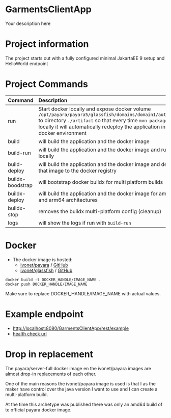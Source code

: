 # GarmentsClientApp

Your description here

# Project information

The project starts out with a fully configured minimal JakartaEE 9 setup and HelloWorld endpoint

# Project Commands 

| Command          | Description                                                                                                                                                                                                                                                 |
|:-----------------|:------------------------------------------------------------------------------------------------------------------------------------------------------------------------------------------------------------------------------------------------------------|
| run              | Start docker locally and expose docker volume `/opt/payara/payara5/glassfish/domains/domain1/autodeploy` to directory `./artifact` so that every time `mvn package` is run locally it will automatically redeploy the application in the docker environment |
| build            | will build the application and the docker image                                                                                                                                                                                                             |
| build-run        | will build the application and the docker image and run locally                                                                                                                                                                                             |
| build-deploy     | will build the application and the docker image and deploy that image to the docker registry                                                                                                                                                                |
| buildx-boodstrap | will bootstrap docker buildx for multi platform builds                                                                                                                                                                                                      |
| buildx-deploy    | will build the application and the docker image for amd64 and arm64 architectures                                                                                                                                                                           |
| buildx-stop      | removes the buildx multi-platform config (cleanup)                                                                                                                                                                                                          |
| logs             | will show the logs if run with `build-run`                                                                                                                                                                                                                  |

# Docker

- The docker image is hosted:
  - [ivonet/payara](http://ivo2u.nl/tM) / [GitHub](http://ivo2u.nl/oO)
  - [ivonet/glassfish](http://ivo2u.nl/tP) / [GitHub](http://ivo2u.nl/Vu)


```shell
docker build -t DOCKER_HANDLE/IMAGE_NAME .
docker push DOCKER_HANDLE/IMAGE_NAME
```

Make sure to replace DOCKER_HANDLE/IMAGE_NAME with actual values.

# Example endpoint

- [http://localhost:8080/GarmentsClientApp/rest/example](http://localhost:8080/GarmentsClientApp/rest/example)
- [health check url](http://localhost:8080/health)

# Drop in replacement 

The payara/server-full docker image en the ivonet/payara images are almost drop-in
replacements of each other.

One of the main reasons the ivonet/payara image is used is that I as the maker have control
over the java version I want to use and I can create a multi-platform build. 

At the time this archetype was published there was only an amd64 build of te official payara 
docker image.

